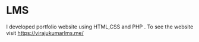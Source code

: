 # LMS
I developed portfolio website using HTML,CSS and PHP . To see the website visit  https://virajukumarlms.me/
